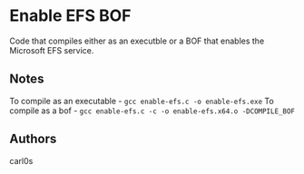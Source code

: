# Enable EFS BOF

Code that compiles either as an executble or a BOF that enables the Microsoft EFS service.

## Notes

To compile as an executable - `gcc enable-efs.c -o enable-efs.exe`
To compile as a bof -  `gcc enable-efs.c -c -o enable-efs.x64.o -DCOMPILE_BOF`

## Authors

carl0s
